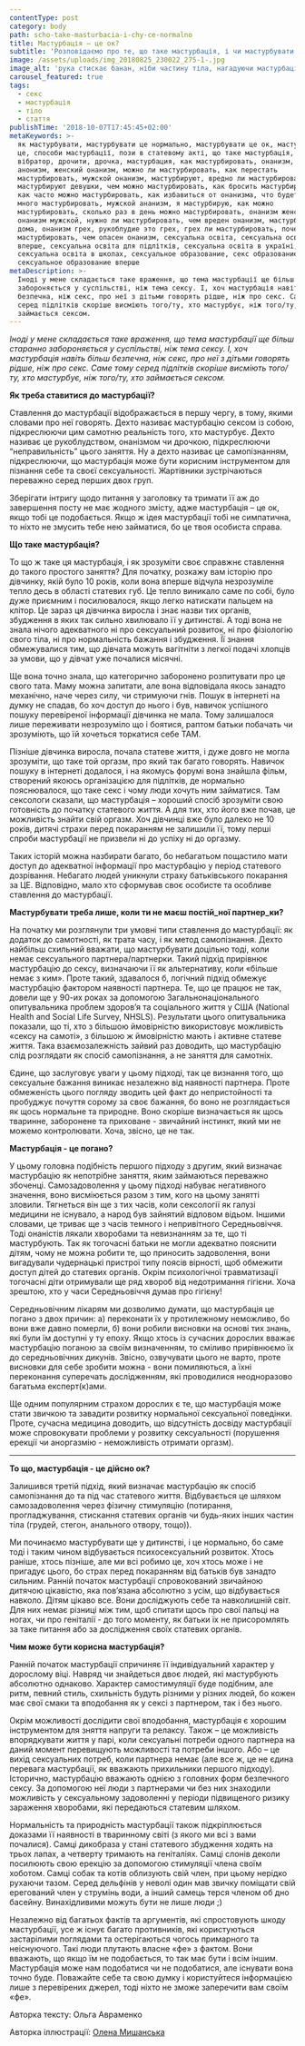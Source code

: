 ```yaml
---
contentType: post
category: body
path: scho-take-masturbacia-i-chy-ce-normalno
title: Мастурбація – це ок?
subtitle: 'Розповідаємо про те, що таке мастурбація, і чи мастурбувати - це ок'
image: /assets/uploads/img_20180825_230022_275-1-.jpg
image_alt: 'рука стискає банан, ніби частину тіла, нагадуючи мастурбацію'
carousel_featured: true
tags:
  - секс
  - мастурбація
  - тіло
  - стаття
publishTime: '2018-10-07T17:45:45+02:00'
metaKeywords: >-
  як мастурбувати, мастурбувати це нормально, мастурбувати це ок, мастурбація
  це, способи мастурбації, пози в статевому акті, що таке мастурбація, що таке
  вібратор, дрочити, дрочка, мастурбация, как мастурбировать, онанизм, ананизм,
  анонизм, женский онанизм, можно ли мастурбировать, как перестать
  мастурбировать, мужской онанизм, мастурбируют, вредно ли мастурбировать, как
  мастурбируют девушки, чем можно мастурбировать, как бросить мастурбировать,
  как часто можно мастурбировать, как избавиться от онанизма, что будет если
  много мастурбировать, мужской ананизм, я мастурбирую, как можно
  мастурбировать, сколько раз в день можно мастурбировать, онанизм женский,
  онанизм мужской, нужно ли мастурбировать, чем вреден онанизм, мастурбировать
  дома, онанизм грех, рукоблудие это грех, грех ли мастурбировать, почему нельзя
  мастурбировать, чем опасен онанизм, сексуальна освіта, сексуальна освіта
  вперше, сексуальна освіта для підлітків, сексуальна освіта в україні,
  сексуальна освіта в школах, сексуальное образование, секс образование,
  сексуальное образование вперше
metaDescription: >-
  Іноді у мене складається таке враження, що тема мастурбації ще більш старанно
  забороняється у суспільстві, ніж тема сексу. І, хоч мастурбація навіть більш
  безпечна, ніж секс, про неї з дітьми говорять рідше, ніж про секс. Саме тому
  серед підлітків скоріше висміють того/ту, хто мастурбує, ніж того/ту, хто
  займається сексом.
---
```

_Іноді у мене складається таке враження, що тема мастурбації ще більш старанно забороняється у суспільстві, ніж тема сексу. І, хоч мастурбація навіть більш безпечна, ніж секс, про неї з дітьми говорять рідше, ніж про секс. Саме тому серед підлітків скоріше висміють того/ту, хто мастурбує, ніж того/ту, хто займається сексом._

**Як треба ставитися до мастурбації?**

Ставлення до мастурбації відображається в першу чергу, в тому, якими словами про неї говорять. Дехто називає мастурбацію сексом із собою, підкреслюючи цим самотню реальність того, хто мастурбує. Дехто називає це рукоблудством, онанізмом чи дрочкою, підкреслюючи “неправильність” цього заняття. Ну а дехто називає це самопізнанням, підкреслюючи, що мастурбація може бути корисним інструментом для пізнання себе та своєї сексуальності. Жартівники зустрічаються переважно серед перших двох груп.

Зберігати інтригу щодо питання у заголовку та тримати її аж до завершення посту не має жодного змісту, адже мастурбація – це ок, якщо тобі це подобається. Якщо ж ідея мастурбації тобі не симпатична, то ніхто не змусить тебе нею займатися, бо це твоя особиста справа.

**Що таке мастурбація?**

То що ж таке ця мастурбація, і як зрозуміти своє справжнє ставлення до такого простого заняття? Для початку, розкажу вам історію про дівчинку, якій було 10 років, коли вона вперше відчула незрозуміле тепло десь в області статевих губ. Це тепло виникало саме по собі, було дуже приємним і посилювалося, якщо легко натискати пальцем на клітор. Це зараз ця дівчинка виросла і знає назви тих органів, збудження в яких так сильно хвилювало її у дитинстві. А тоді вона не знала нічого адекватного ні про сексуальний розвиток, ні про фізіологію свого тіла, ні про нормальність бажання і збудження. Її знання обмежувалися тим, що дівчата можуть вагітніти з легкої подачі хлопців за умови, що у дівчат уже почалися місячні.

Ще вона точно знала, що категорично заборонено розпитувати про це свого тата. Маму можна запитати, але вона відповідала якось занадто механічно, наче через силу, чи стримуючи гнів. Пошук в інтернеті на думку не спадав, бо хоч доступ до нього і був, навичок успішного пошуку перевіреної інформації дівчинка не мала. Тому залишалося лише переживати незрозуміло що і боятися, раптом батьки побачать чи зрозуміють, що їй хочеться торкатися себе ТАМ.

Пізніше дівчинка виросла, почала статеве життя, і дуже довго не могла зрозуміти, що таке той оргазм, про який так багато говорять. Навичок пошуку в інтернеті додалося, і на якомусь форумі вона знайшла фільм, створений якоюсь організацією для підлітків, де нормально пояснювалося, що таке секс і чому люди хочуть ним займатися. Там сексологи сказали, що мастурбація – хороший спосіб зрозуміти свою готовність до початку статевого життя. А для тих, хто його вже почав, це можливість знайти свій оргазм. Хоч дівчинці вже було далеко не 10 років, дитячі страхи перед покаранням не залишили її, тому перші спроби мастурбації не призвели ні до успіху ні до оргазму.

Таких історій можна назбирати багато, бо небагатьом пощастило мати доступ до адекватної інформації про мастурбацію у період статевого дозрівання. Небагато людей уникнули страху батьківського покарання за ЦЕ. Відповідно, мало хто сформував своє особисте та особливе ставлення до мастурбації.

**Мастурбувати треба лише, коли ти не маєш постій\_ної партнер\_ки?**

На початку ми розглянули три умовні типи ставлення до мастурбації: як додаток до самотності, як трата часу, і як метод самопізнання. Дехто найбільш схильний вважати, що мастурбувати доцільно тоді, коли немає сексуального партнера/партнерки. Такий підхід прирівнює мастурбацію до сексу, визначаючи її як альтернативу, коли «більше немає з ким». Проте такий, здавалося б, логічний підхід обмежує мастурбацію фактором наявності партнера. Те, що це працює не так, довели ще у 90-их роках за допомогою Загальнонаціонального опитувальника проблем здоров’я та соціального життя у США (National Health and Social Life Survey, NHSLS). Результати цього опитувальника показали, що ті, хто з більшою ймовірністю використовує можливість «сексу на самоті», з більшою ж ймовірністю мають і активне статеве життя. Така взаємозалежність зайвий раз доводить, що мастурбацію слід розглядати як спосіб самопізнання, а не заняття для самотніх.

Єдине, що заслуговує уваги у цьому підході, так це визнання того, що сексуальне бажання виникає незалежно від наявності партнера. Проте обмеженість цього погляду зводить цей факт до непристойності та пробуджує почуття сорому за своє бажання, бо воно не розглядається як щось нормальне та природне. Воно скоріше визначається як щось тваринне, заборонене та приховане - звичайний інстинкт, який ми не можемо контролювати. Хоча, звісно, це не так.

**Мастурбація - це погано?**

У цьому головна подібність першого підходу з другим, який визначає мастурбацію як непотрібне заняття, яким займаються переважно збоченці. Самозадоволення у цьому підході набуває негативного значення, воно висміюється разом з тим, кого на цьому занятті зловили. Тягнеться він ще з тих часів, коли сексології як галузі медицини не існувало, а народ був зайнятий відловом відьом.  Іншими словами, це триває ще з часів темного і непривітного Середньовіччя. Тоді онаністів лякали хворобами та невизнанням за те, що ті мастурбують. Так як тогочасні батьки не могли адекватно пояснити дітям, чому не можна робити те, що приносить задоволення, вони вигадували чудернацькі пристрої типу поясів вірності, щоб обмежити доступ дітей до статевих органів. Окрім психологічної травматизації тогочасні діти отримували ще ряд хвороб від недотримання гігієни. Хоча зрештою, хто у часи Середньовіччя думав про гігієну!

Середньовічним лікарям ми дозволимо думати, що мастурбація це погано з двох причин: а) переконати їх у протилежному неможливо, бо вони вже давно померли, б) вони робили висновки на основі тих знань, які були їм доступні у ту епоху. Якщо хтось із сучасних дорослих вважає мастурбацію поганою за своїм визначенням, то сміливо прирівнюємо їх до середньовічних дикунів. Звісно, озвучувати цього не варто, проте висновки для себе зробити можна - вони помиляються, а їхні переконання суперечать дослідженням, які проводилися неодноразово багатьма експерт(к)ами.

Ще одним популярним страхом дорослих є те, що мастурбація може стати звичкою та завадити розвитку нормальної сексуальної поведінки. Проте, сучасна медицина доводить, що відсутність досвіду мастурбації може спровокувати проблеми у розвитку сексуальності (порушення ерекції чи аноргазмію - неможливість отримати оргазм). 

- - -

**То що, мастурбація - це дійсно ок?**

Залишився третій підхід, який визначає мастурбацію як спосіб самопізнання до та під час статевого життя. Відбувається це шляхом самозадоволення через фізичну стимуляцію (потирання, прогладжування, стискання статевих органів чи будь-яких інших частин тіла (грудей, стегон, анального отвору, тощо)).

Ми починаємо мастурбувати ще у дитинстві, і це нормально, бо саме тоді і таким чином відбувається психосексуальний розвиток. Хтось раніше, хтось пізніше, але ми всі робимо це, хоч хтось може і не пригадує цього, бо страх перед покаранням від батьків був занадто сильним. Ранній початок мастурбації спровокований звичайною дитячою цікавістю, яка пов’язана абсолютно з усім, що відбувається навколо. Дітям цікаво все. Вони досліджують себе та навколишній світ. Для них немає різниці між тим, щоб спитати щось про свої пальці на ногах, чи про геніталії - до того моменту, як батьки їх не присоромлять за таке питання або за дослідження своїх статевих органів.

**Чим може бути корисна мастурбація?**

Ранній початок мастурбації спричиняє її індивідуальний характер у дорослому віці. Навряд чи знайдеться двоє людей, які мастурбують абсолютно однаково. Характер самостимуляції буде подібним, але ритм, певний стиль, схильність будуть різними у різних людей, бо кожен має свої смаки та вподобання як у сексі з партнером, так і без нього.

Окрім можливості дослідити свої вподобання, мастурбація є хорошим інструментом для зняття напруги та релаксу. Також – це можливість впорядкувати життя у парі, коли сексуальні потреби одного партнера на даний момент перевищують можливості та потреби іншого. Або – це вихід сексуальних потреб, коли партнера немає (але все ж, це не єдина перевага мастурбації, як вважають прихильники першого підходу). Історично, мастурбацію вважають однією з головних форм безпечного сексу. За допомогою неї люди з партнерами чи без них знаходили можливість у сексуальному задоволенні у періоди підвищеного ризику зараження хворобами, які передаються статевим шляхом. 

Нормальність та природність мастурбації також підкріплюється доказами її наявності в тваринному світі (з якого ми всі з вами почалися). Самці дикобраза у стані статевого збудження ходять на трьох лапах, а четверту тримають на геніталіях. Самці слонів деколи посилюють свою ерекцію за допомогою стимуляції члена своїм хоботом. Самці собак та котів облизують свій член, при цьому нерідко рухаючи тазом. Серед дельфінів у неволі один мав звичку поміщати свій ерегований член у струмінь води,  а інший самець терся членом об дно басейну. Винахідливими можуть бути не лише люди ;)

Незалежно від багатьох фактів та аргументів, які спростовують шкоду мастурбації, усе ж існує багато противників, які користуються застарілими поглядами та остерігаються чогось примарного та неіснуючого. Такі люди плутають власне «фе» з фактом. Вони вважають, що якщо їм не подобається, то так має бути і всім іншим. Мастурбація може нам подобатися чи не подобатися, але існувати вона точно буде. Поважайте себе та свою думку і користуйтеся інформацією лише з перевірених джерел, тоді ніхто не зможе заперечити вам своїм «фе».



Aвторка тексту: Ольга Авраменко

Авторка іллюстрації: [Олена Мишанська](https://www.instagram.com/Olena_myshanska/)
